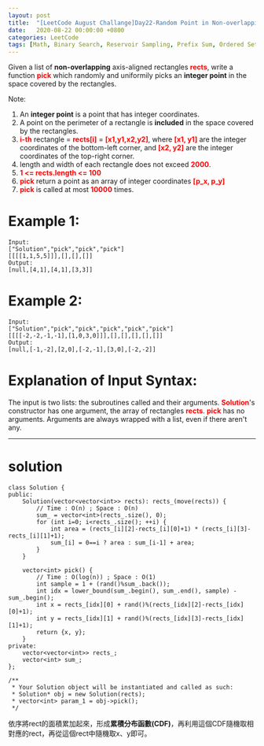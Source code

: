 ```yaml
---
layout: post
title:  "[LeetCode August Challange]Day22-Random Point in Non-overlapping Rectangles"
date:   2020-08-22 00:00:00 +0800
categories: LeetCode
tags: [Math, Binary Search, Reservoir Sampling, Prefix Sum, Ordered Set, Randomized, C++]
---
```

Given a list of **non-overlapping** axis-aligned rectangles **<font color="red">rects</font>**, write a function **<font color="red">pick</font>** which randomly and uniformily picks an **integer point** in the space covered by the rectangles.  

Note:  
1. An **integer point** is a point that has integer coordinates. 
2. A point on the perimeter of a rectangle is **included** in the space covered by the rectangles. 
3. **<font color="red">i-th</font>** rectangle = **<font color="red">rects[i]</font>** = **<font color="red">[x1,y1,x2,y2]</font>**, where **<font color="red">[x1, y1]</font>** are the integer coordinates of the bottom-left corner, and **<font color="red">[x2, y2]</font>** are the integer coordinates of the top-right corner.
4. length and width of each rectangle does not exceed **<font color="red">2000</font>**.
5. **<font color="red">1 <= rects.length <= 100</font>**
6. **<font color="red">pick</font>** return a point as an array of integer coordinates **<font color="red">[p_x, p_y]</font>**
7. **<font color="red">pick</font>** is called at most **<font color="red">10000</font>** times.  

# Example 1:  
	Input: 
	["Solution","pick","pick","pick"]
	[[[[1,1,5,5]]],[],[],[]]
	Output: 
	[null,[4,1],[4,1],[3,3]]

# Example 2:  
	Input: 
	["Solution","pick","pick","pick","pick","pick"]
	[[[[-2,-2,-1,-1],[1,0,3,0]]],[],[],[],[],[]]
	Output: 
	[null,[-1,-2],[2,0],[-2,-1],[3,0],[-2,-2]]

# Explanation of Input Syntax:  
The input is two lists: the subroutines called and their arguments. **<font color="red">Solution</font>**'s constructor has one argument, the array of rectangles **<font color="red">rects</font>**. **<font color="red">pick</font>** has no arguments. Arguments are always wrapped with a list, even if there aren't any.

______________________  

# solution

	class Solution {
	public:
	    Solution(vector<vector<int>> rects): rects_(move(rects)) {
	    	// Time : O(n) ; Space : O(n)
	        sum_ = vector<int>(rects_.size(), 0);
	        for (int i=0; i<rects_.size(); ++i) {
	            int area = (rects_[i][2]-rects_[i][0]+1) * (rects_[i][3]-rects_[i][1]+1);
	            sum_[i] = 0==i ? area : sum_[i-1] + area;
	        }
	    }
	    
	    vector<int> pick() {
	    	// Time : O(log(n)) ; Space : O(1)
	        int sample = 1 + (rand()%sum_.back());
	        int idx = lower_bound(sum_.begin(), sum_.end(), sample) - sum_.begin();
	        int x = rects_[idx][0] + rand()%(rects_[idx][2]-rects_[idx][0]+1);
	        int y = rects_[idx][1] + rand()%(rects_[idx][3]-rects_[idx][1]+1);
	        return {x, y};
	    }
	private:
	    vector<vector<int>> rects_;
	    vector<int> sum_;
	};

	/**
	 * Your Solution object will be instantiated and called as such:
	 * Solution* obj = new Solution(rects);
	 * vector<int> param_1 = obj->pick();
	 */

依序將rect的面積累加起來，形成**累積分布函數(CDF)**，再利用這個CDF隨機取相對應的rect，再從這個rect中隨機取x、y即可。